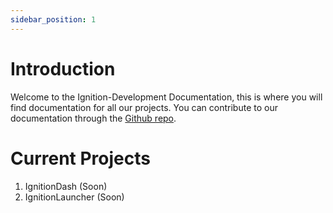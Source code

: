 ```yaml
---
sidebar_position: 1
---
```


# Introduction

Welcome to the 
Ignition-Development Documentation, this is where you will find documentation for all our projects. You can contribute to our documentation through the [Github repo](https://github.com/Ignition-Development/documentation).

# Current Projects
1. IgnitionDash (Soon)
2. IgnitionLauncher (Soon)
